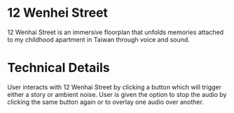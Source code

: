 # 12 Wenhei Street
12 Wenhai Street is an immersive floorplan that unfolds memories attached to my childhood apartment in Taiwan through voice and sound.

# Technical Details
User interacts with 12 Wenhai Street by clicking a button which will trigger either a story or ambient noise. User is given the option to stop the audio by clicking the same button again or to overlay one audio over another.

